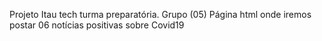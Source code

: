 Projeto Itau tech turma preparatória.
Grupo (05)
Página html onde iremos postar 06 notícias positivas sobre Covid19